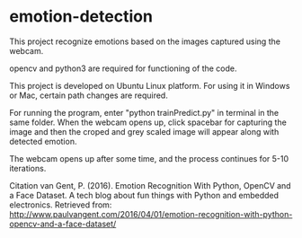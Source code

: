 # emotion-detection
This project recognize emotions based on the images captured using the webcam.

opencv and python3 are required for functioning of the code. 

This project is developed on Ubuntu Linux platform. For using it in Windows or Mac, certain path changes are required. 

For running the program, enter "python trainPredict.py" in terminal in the same folder.
When the webcam opens up, click spacebar for capturing the image and then the croped and grey scaled image will appear along with detected emotion.

The webcam opens up after some time, and the process continues for 5-10 iterations.

Citation
van Gent, P. (2016). Emotion Recognition With Python, OpenCV and a Face Dataset. A tech blog about fun things with Python and embedded electronics. Retrieved from:
http://www.paulvangent.com/2016/04/01/emotion-recognition-with-python-opencv-and-a-face-dataset/
